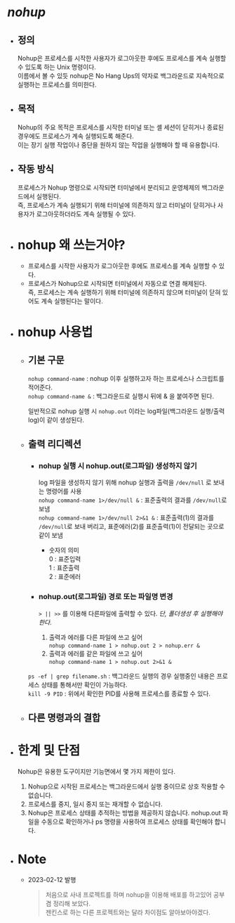 # ***nohup***

- ## 정의
    Nohup은 프로세스를 시작한 사용자가 로그아웃한 후에도 프로세스를 계속 실행할 수 있도록 하는 Unix 명령이다.  
    이름에서 볼 수 있듯 nohup은  No Hang Ups의 약자로 백그라운드로 지속적으로 실행하는 프로세스를 의미한다.

- ## 목적
    Nohup의 주요 목적은 프로세스를 시작한 터미널 또는 셸 세션이 닫히거나 종료된 경우에도 프로세스가 계속 실행되도록 해준다.  
    이는 장기 실행 작업이나 중단을 원하지 않는 작업을 실행해야 할 때 유용합니다. 

- ## 작동 방식
    프로세스가 Nohup 명령으로 시작되면 터미널에서 분리되고 운영체제의 백그라운드에서 실행된다.  
    즉, 프로세스가 계속 실행되기 위해 터미널에 의존하지 않고 터미널이 닫히거나 사용자가 로그아웃하더라도 계속 실행될 수 있다.

- # nohup 왜 쓰는거야?
    - 프로세스를 시작한 사용자가 로그아웃한 후에도 프로세스를 계속 실행할 수 있다.
    - 프로세스가 Nohup으로 시작되면 터미널에서 자동으로 연결 해제된다.  
        즉, 프로세스는 계속 실행하기 위해 터미널에 의존하지 않으며 터미널이 닫혀 있어도 계속 실행된다는 말이다. 

- # nohup 사용법
    - ## 기본 구문
        `nohup command-name` : nohup 이후 실행하고자 하는 프로세스나 스크립트를 적어준다.  
        `nohup command-name &` : 백그라운드로 실행시 뒤에 & 을 붙여주면 된다.  

        일반적으로 nohup 실행 시 `nohup.out` 이라는 log파일(백그라운드 실행/출력 log)이 같이 생성된다.

     - ## 출력 리디렉션
        - ### nohup 실행 시 nohup.out(로그파일) 생성하지 않기  
            log 파일을 생성하지 않기 위해 nohup 실행과 출력을 `/dev/null` 로 보내는 명령어를 사용  
            `nohup command-name 1>/dev/null &` : 표준출력의 결과를 `/dev/null`로 보냄  
            `nohup command-name 1>/dev/null 2>&1 &` : 표준출력(1)의 결과를 `/dev/null`로 보내 버리고, 표준에러(2)를 표준출력(1)이 전달되는 곳으로 같이 보냄
            - 숫자의 의미  
            0 : 표준입력  
            1 : 표준출력  
            2 : 표준에러  

        - ### nohup.out(로그파일) 경로 또는 파일명 변경  
            `> || >>` 를 이용해 다른파일에 출력할 수 있다. *단, 폴더생성 후 실행해야 한다.*  

            1. 출력과 에러를 다른 파일에 쓰고 싶어  
                `nohup command-name 1 > nohup.out 2 > nohup.err &`
            2. 출력과 에러를 같은 파일에 쓰고 싶어  
                `nohup command-name 1 > nohup.out 2>&1 &`
            
        

        `ps -ef | grep filename.sh` : 백그라운드 실행의 경우 실행중인 내용은 프로세스 상태를 통해서만 확인이 가능하다.  
        `kill -9 PID` : 위에서 확인한 PID를 사용해 프로세스를 종료할 수 있다.
    - ## 다른 명령과의 결합

- # 한계 및 단점
    Nohup은 유용한 도구이지만 기능면에서 몇 가지 제한이 있다.  
    1. Nohup으로 시작된 프로세스는 백그라운드에서 실행 중이므로 상호 작용할 수 없습니다.  
    2. 프로세스를 중지, 일시 중지 또는 재개할 수 없습니다.  
    3. Nohup은 프로세스 상태를 추적하는 방법을 제공하지 않습니다. nohup.out 파일을 수동으로 확인하거나 ps 명령을 사용하여 프로세스 상태를 확인해야 합니다.  

- # Note
    - 2023-02-12 발행  
        > 처음으로 사내 프로젝트를 하며 nohup을 이용해 배포를 하고있어 공부겸 정리해 보았다.  
        젠킨스로 하는 다른 프로젝트와는 달라 차이점도 알아보아야겠다.


